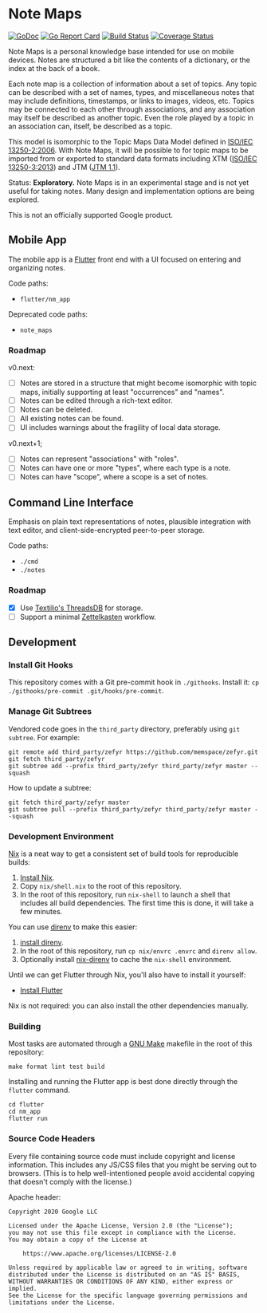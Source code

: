 # Note Maps

[![GoDoc](https://godoc.org/github.com/google/note-maps?status.svg)](https://godoc.org/github.com/google/note-maps)
[![Go Report Card](https://goreportcard.com/badge/github.com/google/note-maps)](https://goreportcard.com/report/github.com/google/note-maps)
[![Build Status](https://travis-ci.org/google/note-maps.svg?branch=main)](https://travis-ci.org/google/note-maps)
[![Coverage Status](https://coveralls.io/repos/github/google/note-maps/badge.svg?branch=main)](https://coveralls.io/github/google/note-maps?branch=main)

Note Maps is a personal knowledge base intended for use on mobile devices.
Notes are structured a bit like the contents of a dictionary, or the index at
the back of a book.

Each note map is a collection of information about a set of topics. Any topic
can be described with a set of names, types, and miscellaneous notes that may
include definitions, timestamps, or links to images, videos, etc. Topics may be
connected to each other through associations, and any association may itself be
described as another topic. Even the role played by a topic in an association
can, itself, be described as a topic.

This model is isomorphic to the Topic Maps Data Model defined in [ISO/IEC
13250-2:2006][]. With Note Maps, it will be possible to for topic maps to be
imported from or exported to standard data formats including XTM ([ISO/IEC
13250-3:2013][]) and JTM ([JTM 1.1][]).

[ISO/IEC 13250-2:2006]: https://www.iso.org/standard/40017.html
[ISO/IEC 13250-3:2013]: https://www.iso.org/standard/59303.html
[JTM 1.1]: http://cerny-online.com/jtm/1.1/

Status: **Exploratory.** Note Maps is in an experimental stage and is not yet
useful for taking notes. Many design and implementation options are being
explored.

This is not an officially supported Google product.

## Mobile App

The mobile app is a [Flutter][] front end with a UI focused on entering and
organizing notes.

[Badger]: https://github.com/dgraph-io/badger
[Flutter]: https://flutter.dev
[Go]: https://golang.org

Code paths:

- `flutter/nm_app`

Deprecated code paths:

- `note_maps`

### Roadmap

v0.next:

- [ ] Notes are stored in a structure that might become isomorphic with topic
  maps, initially supporting at least "occurrences" and "names".
- [ ] Notes can be edited through a rich-text editor.
- [ ] Notes can be deleted.
- [ ] All existing notes can be found.
- [ ] UI includes warnings about the fragility of local data storage.

v0.next+1;

- [ ] Notes can represent "associations" with "roles".
- [ ] Notes can have one or more "types", where each type is a note.
- [ ] Notes can have "scope", where a scope is a set of notes.

## Command Line Interface

Emphasis on plain text representations of notes, plausible integration with
text editor, and client-side-encrypted peer-to-peer storage.

Code paths:

- `./cmd`
- `./notes`

### Roadmap

- [x] Use [Textilio's ThreadsDB](https://docs.textile.io/threads/) for storage.
- [ ] Support a minimal [Zettelkasten](https://zettelkasten.de/) workflow.

## Development

### Install Git Hooks

This repository comes with a Git pre-commit hook in `./githooks`. Install it:
`cp ./githooks/pre-commit .git/hooks/pre-commit`.

### Manage Git Subtrees

Vendored code goes in the `third_party` directory, preferably using `git
subtree`. For example:

    git remote add third_party/zefyr https://github.com/memspace/zefyr.git
    git fetch third_party/zefyr
    git subtree add --prefix third_party/zefyr third_party/zefyr master --squash

How to update a subtree:

    git fetch third_party/zefyr master
    git subtree pull --prefix third_party/zefyr third_party/zefyr master --squash

### Development Environment

[Nix][] is a neat way to get a consistent set of build tools for reproducible
builds:

1. [Install Nix][].
1. Copy `nix/shell.nix` to the root of this repository.
1. In the root of this repository, run `nix-shell` to launch a shell that
   includes all build dependencies. The first time this is done, it will take a
   few minutes.

You can use [direnv][] to make this easier:

1. [install direnv][].
1. In the root of this repository, run `cp nix/envrc .envrc` and `direnv
   allow`.
1. Optionally install [nix-direnv][] to cache the `nix-shell` environment.

[Nix]: https://nixos.org/
[Install Nix]: https://nixos.org/guides/install-nix.html
[direnv]: https://direnv.net/
[install direnv]: https://direnv.net/docs/installation.html
[nix-direnv]: https://github.com/nix-community/nix-direnv
[Install Flutter]: https://flutter.dev/docs/get-started/install

Until we can get Flutter through Nix, you'll also have to install it yourself:

*   [Install Flutter][]

Nix is not required: you can also install the other dependencies manually.

### Building

Most tasks are automated through a [GNU Make][] makefile in the root of this
repository:

    make format lint test build

[GNU Make]: https://www.gnu.org/software/make/

Installing and running the Flutter app is best done directly through the
`flutter` command.

    cd flutter
    cd nm_app
    flutter run

### Source Code Headers

Every file containing source code must include copyright and license
information. This includes any JS/CSS files that you might be serving out to
browsers. (This is to help well-intentioned people avoid accidental copying that
doesn't comply with the license.)

Apache header:

    Copyright 2020 Google LLC

    Licensed under the Apache License, Version 2.0 (the "License");
    you may not use this file except in compliance with the License.
    You may obtain a copy of the License at

        https://www.apache.org/licenses/LICENSE-2.0

    Unless required by applicable law or agreed to in writing, software
    distributed under the License is distributed on an "AS IS" BASIS,
    WITHOUT WARRANTIES OR CONDITIONS OF ANY KIND, either express or implied.
    See the License for the specific language governing permissions and
    limitations under the License.

